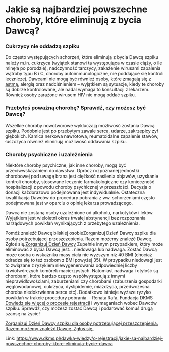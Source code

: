 # Jakie są najbardziej powszechne choroby, które eliminują z bycia Dawcą?

### Cukrzycy nie oddadzą szpiku


Do często występujących schorzeń, które eliminują z bycia Dawcą szpiku należy m.in. cukrzyca (wyjątek stanowi ta występująca w czasie ciąży, o ile minęła po porodzie), nadczynność tarczycy, zakażenie wirusami zapalenia wątroby typu B i C, choroby autoimmunologiczne, nie poddające się kontroli leczniczej. Dawcami nie mogą być również osoby, które [zmagają się z astmą](/dawka-wiedzy/o-rejestracji/czy-chorujac-na-astme-oskrzelowa-mozna-zostac-dawca-szpiku "Czy chorując na astmę oskrzelową, można zostać Dawcą szpiku?"), alergią oraz nadciśnieniem – wyjątkiem są sytuacje, kiedy te choroby są dobrze kontrolowane, ale nadal wymaga to konsultacji z lekarzem. Również osoby zarażone wirusem HIV nie mogą oddać szpiku.


### Przebyłeś poważną chorobę? Sprawdź, czy możesz być Dawcą?


Wszelkie choroby nowotworowe wykluczają możliwość zostania Dawcą szpiku. Podobnie jest po przebytym zawale serca, udarze, zakrzepicy żył głębokich. Kamica nerkowa nawrotowa, reumatoidalne zapalenie stawów, łuszczyca również eliminują możliwość oddawania szpiku.


### Choroby psychiczne i uzależnienia


Niektóre choroby psychiczne, jak inne choroby, mogą być przeciwwskazaniem do dawstwa. Oprócz rozpoznanej jednostki chorobowej pod uwagę brana jest ciężkość nasilenia objawów, uzyskanie kontroli choroby, stosowane leczenie farmakologiczne czy konieczność hospitalizacji z powodu choroby psychicznej w przeszłości. Decyzja o donacji każdorazowo podejmowana jest indywidualnie. Ostateczna kwalifikacja Dawców do procedury pobrania z ww. schorzeniami często podejmowana jest w oparciu o opinię lekarza prowadzącego.


Dawcą nie zostaną osoby uzależnione od alkoholu, narkotyków i leków. Wyjątkiem jest wieloletni okres trwałej abstynencji bez rozpoznania narządowych powikłań wynikających z przebytego uzależnienia.


Pomóż znaleźć Dawcę bliskiej osobieZorganizuj Dzień Dawcy szpiku dla osoby potrzebującej przeszczepienia. Razem możemy znaleźć Dawcę. Zgłoś się.[Zorganizuj Dzień Dawcy](https://www.dkms.pl/dzialaj/pomoz-inaczej/dzien-dawcy-szpiku-dla-pacjenta)
Zupełnie innym przypadkiem, który może eliminować z bycia Dawcą jest… niedowaga lub nadwaga. Zostać Dawcą może osoba o wskaźniku masy ciała nie wyższym niż 40 BMI (chociaż odradza się to też osobom z BMI powyżej 35\). W przypadku niedowagi jest to związane z ryzykiem niewygenerowania odpowiedniej liczby krwiotwórczych komórek macierzystych. Natomiast nadwaga i otyłość są chorobami, które bardzo często współwystępują z innymi nieprawidłowościami, zaburzeniami czy chorobami (zaburzenia gospodarki węglowodanowej, cukrzyca, dyslipidemie, miażdżyca, przedwczesna choroba niedokrwienna serca etc). Dodatkowo istnieje wyższe ryzyko powikłań w trakcie procedury pobrania. \- Renata Rafa, Fundacja DKMS
[Dowiedz się więcej o procesie rejestracji](https://www.dkms.pl/dawka-wiedzy/o-rejestracji) i wymaganiach wobec Dawców szpiku. Sprawdź, czy możesz zostać Dawcą i podarować komuś drugą szansę na życie!


[Zorganizuj Dzień Dawcy szpiku dla osoby potrzebującej przeszczepienia. Razem możemy znaleźć Dawcę. Zgłoś się.](https://www.dkms.pl/dzialaj/pomoz-inaczej/dzien-dawcy-szpiku-dla-pacjenta "Zorganizuj Dzień Dawcy Szpiku dla Pacjenta")



Link: https://www.dkms.pl/dawka-wiedzy/o-rejestracji/jakie-sa-najbardziej-powszechne-choroby-ktore-eliminuja-bycie-dawca
